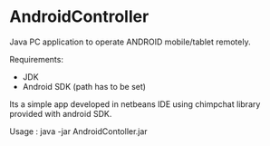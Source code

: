 AndroidController
=================

Java PC application to operate ANDROID mobile/tablet remotely.

Requirements:
* JDK
* Android SDK (path has to be set)

Its a simple app developed in netbeans IDE using chimpchat library provided with 
android SDK.

Usage : java -jar AndroidContoller.jar <device id>


